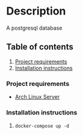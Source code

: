 # Description
A postgresql database

## Table of contents
1. [Project requirements](#project-requirements)
1. [Installation instructions](#installation-instructions)

### Project requirements
- [Arch Linux Server](../https/README.md)

### Installation instructions
1. `docker-compose up -d`
